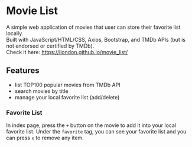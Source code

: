 # Movie List
A simple web application of movies that user can store their favorite list locally.  
Built with JavaScript/HTML/CSS, Axios, Bootstrap, and TMDb APIs (but is not endorsed or certified by TMDb).  
Check it here: https://liondon.github.io/movie_list/

## Features
- list TOP100 popular movies from TMDb API
- search movies by title
- manage your local favorite list (add/delete)

### Favorite List
In index page, press the `+` button on the movie to add it into your local favorite list.
Under the `favorite` tag, you can see your favorite list and you can press `x` to remove any item.
